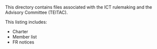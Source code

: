 This directory contains files associated with the ICT rulemaking and the Advisory Committee (TEITAC).

This listing includes:
- Charter
- Member list
- FR notices
